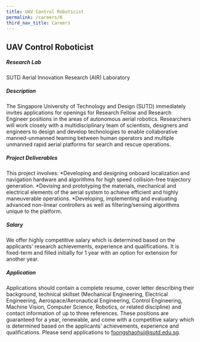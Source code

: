```yaml
---
title: UAV Control Roboticist
permalink: /careers/6
third_nav_title: Careers
---
```

## UAV Control Roboticist
##### Research Lab
SUTD Aerial Innovation Research (AIR) Laboratory
  
##### Description  
The Singapore University of Technology and Design (SUTD) immediately invites applications for openings for Research Fellow and Research Engineer positions in the areas of autonomous aerial robotics. Researchers will work closely with a multidisciplinary team of scientists, designers and engineers to design and develop technologies to enable collaborative manned-unmanned teaming between human operators and multiple unmanned rapid aerial platforms for search and rescue operations.
  
##### Project Deliverables
This project involves:
*Developing and designing onboard localization and navigation hardware and algorithms for high speed collision-free trajectory generation.
*Devising and prototyping the materials, mechanical and electrical elements of the aerial system to achieve efficient and highly maneuverable operations.
*Developing, implementing and evaluating advanced non-linear controllers as well as filtering/sensing algorithms unique to the platform.
   
##### Salary
We offer highly competitive salary which is determined based on the applicants' research achievements, experience and qualifications. It is fixed-term and filled initially for 1 year with an option for extension for another year. 
  
##### Application  
Applications should contain a complete resume, cover letter describing their background, technical skillset (Mechanical Engineering, Electrical Engineering, Aerospace/Aeronautical Engineering, Control Engineering, Machine Vision, Computer Science, Robotics, or related discipline) and contact information of up to three references. These positions are guaranteed for a year, renewable, and come with a competitive salary which is determined based on the applicants' achievements, experience and qualifications. Please send applications to [foongshaohui@sutd.edu.sg](foongshaohui@sutd.edu.sg).